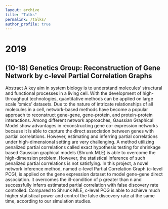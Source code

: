 ```yaml
---
layout: archive
title: "Talks"
permalink: /talks/
author_profile: true
---
```


# 2019

## (10-18) Genetics Group: Reconstruction of Gene Network by c-level Partial Correlation Graphs

Abstract
A key aim in system biology is to understand molecules’ structural and functional processes in a living cell. With the development of high-throughput technologies, quantitative methods can be applied on large scale ‘omics’ datasets. Due to the nature of intricate relationships of all molecules in a cell, network-based methods have become a popular approach to reconstruct gene-gene, gene-protein, and protein-protein interactions. Among different network approaches, Gaussian Graphical Model show advantages in reconstructing gene co- expression networks because it is able to capture the direct association between genes with partial correlations. However, estimating and inferring partial correlations under high-dimensional setting are very challenging. A method utilizing penalized partial correlations called exact hypothesis testing for shrinkage based Gaussian graphical models (Shrunk MLE) is able to overcome the high-dimension problem. However, the statistical inference of such penalized partial correlations is not satisfying. In this project, a novel network inference method, named c-level Partial Correlation Graph (c-level PCG), is applied on the gene expression dataset to model gene-gene direct association. It overcomes the ill-condition of p greater than n and successfully inferrs estimated partial correlation with false discovery rate controlled. Compared to Shrunk MLE, c-level PCG is able to achieve much higher statistical power and control the false discovery rate at the same time, according to our simulation studies.